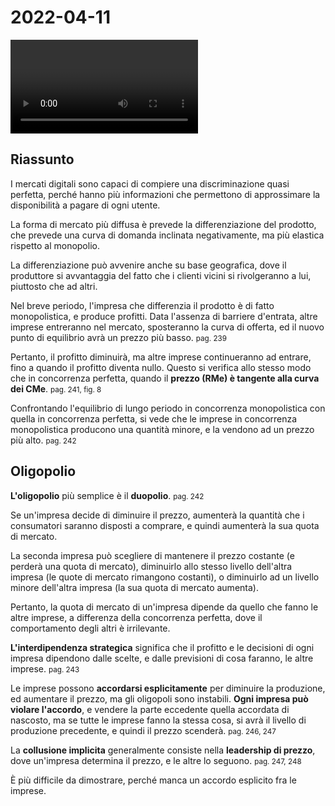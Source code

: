 # 2022-04-11

<video data-date="2022-04-11" data-type="lezione"></video>

## Riassunto

I mercati digitali sono capaci di compiere una discriminazione quasi perfetta, perché hanno più informazioni che permettono di approssimare la disponibilità a pagare di ogni utente.

La forma di mercato più diffusa è prevede la differenziazione del prodotto, che prevede una curva di domanda inclinata negativamente, ma più elastica rispetto al monopolio.

La differenziazione può avvenire anche su base geografica, dove il produttore si avvantaggia del fatto che i clienti vicini si rivolgeranno a lui, piuttosto che ad altri.

Nel breve periodo, l'impresa che differenzia il prodotto è di fatto monopolistica, e produce profitti.
Data l'assenza di barriere d'entrata, altre imprese entreranno nel mercato, sposteranno la curva di offerta, ed il nuovo punto di equilibrio avrà un prezzo più basso.
<small>pag. 239</small>

Pertanto, il profitto diminuirà, ma altre imprese continueranno ad entrare, fino a quando il profitto diventa nullo.
Questo si verifica allo stesso modo che in concorrenza perfetta, quando il **prezzo (RMe) è tangente alla curva dei CMe**.
<small>pag. 241, fig. 8</small>

Confrontando l'equilibrio di lungo periodo in concorrenza monopolistica con quella in concorrenza perfetta, si vede che le imprese in concorrenza monopolistica producono una quantità minore, e la vendono ad un prezzo più alto.
<small>pag. 242</small>

## Oligopolio

**L'oligopolio** più semplice è il **duopolio**.
<small>pag. 242</small>

Se un'impresa decide di diminuire il prezzo, aumenterà la quantità che i consumatori saranno disposti a comprare, e quindi aumenterà la sua quota di mercato.

La seconda impresa può scegliere di mantenere il prezzo costante (e perderà una quota di mercato), diminuirlo allo stesso livello dell'altra impresa (le quote di mercato rimangono costanti), o diminuirlo ad un livello minore dell'altra impresa (la sua quota di mercato aumenta).

Pertanto, la quota di mercato di un'impresa dipende da quello che fanno le altre imprese, a differenza della concorrenza perfetta, dove il comportamento degli altri è irrilevante.

**L'interdipendenza strategica** significa che il profitto e le decisioni di ogni impresa dipendono dalle scelte, e dalle previsioni di cosa faranno, le altre imprese.
<small>pag. 243</small>

Le imprese possono **accordarsi esplicitamente** per diminuire la produzione, ed aumentare il prezzo, ma gli oligopoli sono instabili.
**Ogni impresa può violare l'accordo**, e vendere la parte eccedente quella accordata di nascosto, ma se tutte le imprese fanno la stessa cosa, si avrà il livello di produzione precedente, e quindi il prezzo scenderà.
<small>pag. 246, 247</small>

La **collusione implicita** generalmente consiste nella **leadership di prezzo**, dove un'impresa determina il prezzo, e le altre lo seguono.
<small>pag. 247, 248</small>

È più difficile da dimostrare, perché manca un accordo esplicito fra le imprese.

<!--
vim: spell:spelllang=it
-->

